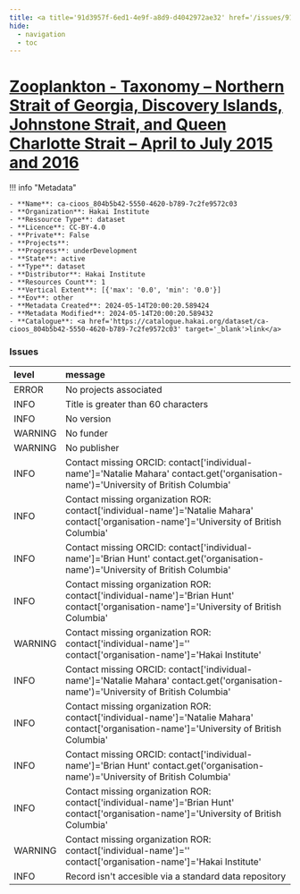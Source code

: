 ```yaml
---
title: <a title='91d3957f-6ed1-4e9f-a8d9-d4042972ae32' href='/issues/91d3957f-6ed1-4e9f-a8d9-d4042972ae32/' target='_blank'>Zooplankton - Taxonomy – Northern Strait of Georgia, Discovery Islands, Johnstone Strait, and Queen Charlotte Strait – April to July 2015 and 2016</a>
hide:
  - navigation
  - toc
---
```


# <a title='91d3957f-6ed1-4e9f-a8d9-d4042972ae32' href='/issues/91d3957f-6ed1-4e9f-a8d9-d4042972ae32/' target='_blank'>Zooplankton - Taxonomy – Northern Strait of Georgia, Discovery Islands, Johnstone Strait, and Queen Charlotte Strait – April to July 2015 and 2016</a>

<div id='map'></div>

!!! info "Metadata"
    
    - **Name**: ca-cioos_804b5b42-5550-4620-b789-7c2fe9572c03 
    - **Organization**: Hakai Institute 
    - **Ressource Type**: dataset 
    - **Licence**: CC-BY-4.0 
    - **Private**: False 
    - **Projects**:  
    - **Progress**: underDevelopment 
    - **State**: active 
    - **Type**: dataset 
    - **Distributor**: Hakai Institute 
    - **Resources Count**: 1 
    - **Vertical Extent**: [{'max': '0.0', 'min': '0.0'}] 
    - **Eov**: other 
    - **Metadata Created**: 2024-05-14T20:00:20.589424 
    - **Metadata Modified**: 2024-05-14T20:00:20.589432 
    - **Catalogue**: <a href='https://catalogue.hakai.org/dataset/ca-cioos_804b5b42-5550-4620-b789-7c2fe9572c03' target='_blank'>link</a> 

### Issues

| level   | message                                                                                                                                      |
|:--------|:---------------------------------------------------------------------------------------------------------------------------------------------|
| ERROR   | No projects associated                                                                                                                       |
| INFO    | Title is greater than 60 characters                                                                                                          |
| INFO    | No version                                                                                                                                   |
| WARNING | No funder                                                                                                                                    |
| WARNING | No publisher                                                                                                                                 |
| INFO    | Contact missing ORCID: contact['individual-name']='Natalie Mahara' contact.get('organisation-name')='University of British Columbia'         |
| INFO    | Contact missing organization ROR:  contact['individual-name']='Natalie Mahara' contact['organisation-name']='University of British Columbia' |
| INFO    | Contact missing ORCID: contact['individual-name']='Brian Hunt' contact.get('organisation-name')='University of British Columbia'             |
| INFO    | Contact missing organization ROR:  contact['individual-name']='Brian Hunt' contact['organisation-name']='University of British Columbia'     |
| WARNING | Contact missing organization ROR:  contact['individual-name']='' contact['organisation-name']='Hakai Institute'                              |
| INFO    | Contact missing ORCID: contact['individual-name']='Natalie Mahara' contact.get('organisation-name')='University of British Columbia'         |
| INFO    | Contact missing organization ROR:  contact['individual-name']='Natalie Mahara' contact['organisation-name']='University of British Columbia' |
| INFO    | Contact missing ORCID: contact['individual-name']='Brian Hunt' contact.get('organisation-name')='University of British Columbia'             |
| INFO    | Contact missing organization ROR:  contact['individual-name']='Brian Hunt' contact['organisation-name']='University of British Columbia'     |
| WARNING | Contact missing organization ROR:  contact['individual-name']='' contact['organisation-name']='Hakai Institute'                              |
| INFO    | Record isn't accesible via a standard data repository                                                                                        |

<script>
   document.addEventListener("DOMContentLoaded", function() {
    var map = L.map('map').setView([51.505, -125.09], 5);
    L.tileLayer('https://tile.openstreetmap.org/{z}/{x}/{y}.png', {
        maxZoom: 19,
        attribution: '&copy; <a href="http://www.openstreetmap.org/copyright">OpenStreetMap</a>'
    }).addTo(map);
    var geojsonFeature = {
        "type": "Feature",
        "properties": {
            "name" : "<a title='91d3957f-6ed1-4e9f-a8d9-d4042972ae32' href='/issues/91d3957f-6ed1-4e9f-a8d9-d4042972ae32/' target='_blank'>Zooplankton - Taxonomy – Northern Strait of Georgia, Discovery Islands, Johnstone Strait, and Queen Charlotte Strait – April to July 2015 and 2016</a>"
        },
        "geometry": {'type': 'Polygon', 'coordinates': [[[-126.93452704, 49.56730131], [-124.18481219, 49.56730131], [-124.18481219, 50.90762515], [-126.93452704, 50.90762515], [-126.93452704, 49.56730131]]]}
    }
    L.geoJSON(geojsonFeature).addTo(map);
   })
</script>